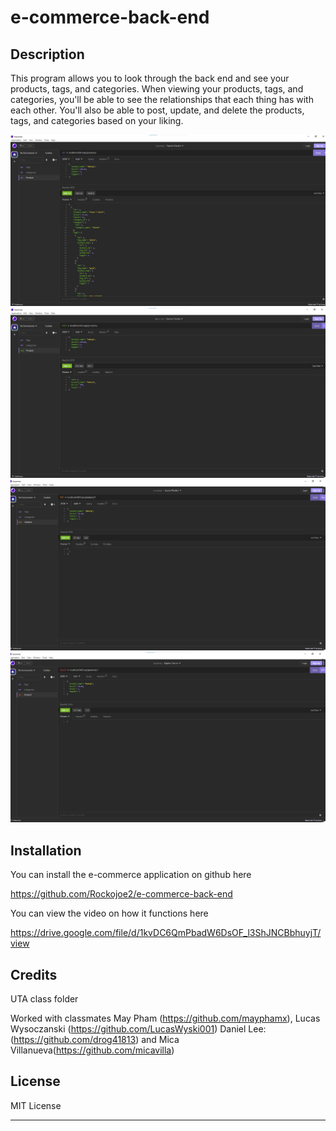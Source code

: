 # e-commerce-back-end

## Description

This program allows you to look through the back end and see your products, tags, and categories. When viewing your products, tags, and categories, you'll be able to see the relationships that each thing has with each other. You'll also be able to post, update, and delete the products, tags, and categories based on your liking.

<img src="./assets/images/image.jpg"/>
<img src="./assets/images/image2.jpg"/>
<img src="./assets/images/image3.jpg"/>
<img src="./assets/images/image4.jpg"/>


## Installation

You can install the e-commerce application on github here

https://github.com/Rockojoe2/e-commerce-back-end

You can view the video on how it functions here

https://drive.google.com/file/d/1kvDC6QmPbadW6DsOF_l3ShJNCBbhuyjT/view

## Credits
UTA class folder

Worked with classmates May Pham (https://github.com/mayphamx), Lucas Wysoczanski (https://github.com/LucasWyski001) Daniel Lee: (https://github.com/drog41813) and Mica Villanueva(https://github.com/micavilla) 


## License

MIT License

---